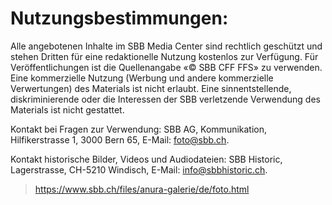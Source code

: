 # Nutzungsbestimmungen:
Alle angebotenen Inhalte im SBB Media Center sind rechtlich geschützt und stehen Dritten für eine redaktionelle Nutzung kostenlos zur Verfügung. Für Veröffentlichungen ist die Quellenangabe
«© SBB CFF FFS» zu verwenden. Eine kommerzielle Nutzung (Werbung und andere kommerzielle Verwertungen) des Materials ist nicht erlaubt.
Eine sinnentstellende, diskriminierende oder die Interessen der SBB verletzende Verwendung des Materials ist nicht gestattet.

Kontakt bei Fragen zur Verwendung:
SBB AG, Kommunikation, Hilfikerstrasse 1, 3000 Bern 65, E-Mail: foto@sbb.ch.

Kontakt historische Bilder, Videos und Audiodateien:
SBB Historic, Lagerstrasse, CH-5210 Windisch, E-Mail: info@sbbhistoric.ch.

> https://www.sbb.ch/files/anura-galerie/de/foto.html